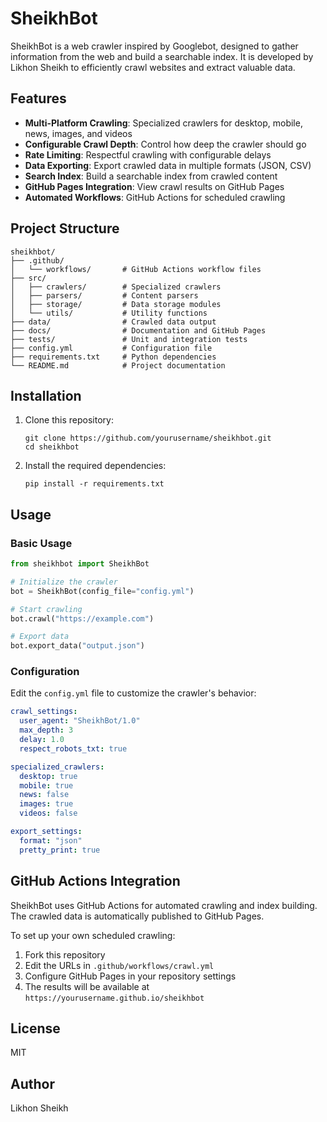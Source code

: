 # SheikhBot

SheikhBot is a web crawler inspired by Googlebot, designed to gather information from the web and build a searchable index. It is developed by Likhon Sheikh to efficiently crawl websites and extract valuable data.

## Features

- **Multi-Platform Crawling**: Specialized crawlers for desktop, mobile, news, images, and videos
- **Configurable Crawl Depth**: Control how deep the crawler should go
- **Rate Limiting**: Respectful crawling with configurable delays
- **Data Exporting**: Export crawled data in multiple formats (JSON, CSV)
- **Search Index**: Build a searchable index from crawled content
- **GitHub Pages Integration**: View crawl results on GitHub Pages
- **Automated Workflows**: GitHub Actions for scheduled crawling

## Project Structure

```
sheikhbot/
├── .github/
│   └── workflows/       # GitHub Actions workflow files
├── src/
│   ├── crawlers/        # Specialized crawlers
│   ├── parsers/         # Content parsers
│   ├── storage/         # Data storage modules
│   └── utils/           # Utility functions
├── data/                # Crawled data output
├── docs/                # Documentation and GitHub Pages
├── tests/               # Unit and integration tests
├── config.yml           # Configuration file
├── requirements.txt     # Python dependencies
└── README.md            # Project documentation
```

## Installation

1. Clone this repository:
   ```
   git clone https://github.com/yourusername/sheikhbot.git
   cd sheikhbot
   ```

2. Install the required dependencies:
   ```
   pip install -r requirements.txt
   ```

## Usage

### Basic Usage

```python
from sheikhbot import SheikhBot

# Initialize the crawler
bot = SheikhBot(config_file="config.yml")

# Start crawling
bot.crawl("https://example.com")

# Export data
bot.export_data("output.json")
```

### Configuration

Edit the `config.yml` file to customize the crawler's behavior:

```yaml
crawl_settings:
  user_agent: "SheikhBot/1.0"
  max_depth: 3
  delay: 1.0
  respect_robots_txt: true

specialized_crawlers:
  desktop: true
  mobile: true
  news: false
  images: true
  videos: false

export_settings:
  format: "json"
  pretty_print: true
```

## GitHub Actions Integration

SheikhBot uses GitHub Actions for automated crawling and index building. The crawled data is automatically published to GitHub Pages.

To set up your own scheduled crawling:

1. Fork this repository
2. Edit the URLs in `.github/workflows/crawl.yml`
3. Configure GitHub Pages in your repository settings
4. The results will be available at `https://yourusername.github.io/sheikhbot`

## License

MIT

## Author

Likhon Sheikh 